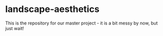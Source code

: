 # landscape-aesthetics
This is the repository for our master project - it is a bit messy by now, but just wait!
